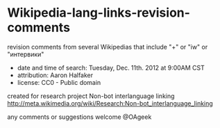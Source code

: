 Wikipedia-lang-links-revision-comments
======================================

revision comments from several Wikipedias that include "+" or "iw" or "интервики"

* date and time of search: Tuesday, Dec. 11th. 2012 at 9:00AM CST
* attribution: Aaron Halfaker
* license: CC0 - Public domain

created for research project 
Non-bot interlanguage linking
http://meta.wikimedia.org/wiki/Research:Non-bot_interlanguage_linking

any comments or suggestions welcome @OAgeek
